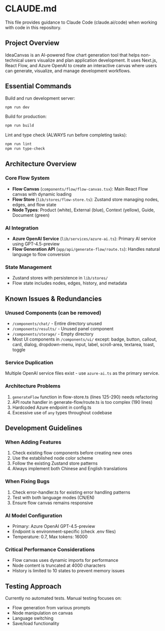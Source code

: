 # CLAUDE.md

This file provides guidance to Claude Code (claude.ai/code) when working with code in this repository.

## Project Overview

IdeaCanvas is an AI-powered flow chart generation tool that helps non-technical users visualize and plan application development. It uses Next.js, React Flow, and Azure OpenAI to create an interactive canvas where users can generate, visualize, and manage development workflows.

## Essential Commands

Build and run development server:
```bash
npm run dev
```

Build for production:
```bash
npm run build
```

Lint and type check (ALWAYS run before completing tasks):
```bash
npm run lint
npm run type-check
```

## Architecture Overview

### Core Flow System
- **Flow Canvas** (`components/flow/flow-canvas.tsx`): Main React Flow canvas with dynamic loading
- **Flow Store** (`lib/stores/flow-store.ts`): Zustand store managing nodes, edges, and flow state
- **Node Types**: Product (white), External (blue), Context (yellow), Guide, Document (green)

### AI Integration
- **Azure OpenAI Service** (`lib/services/azure-ai.ts`): Primary AI service using GPT-4.5-preview
- **Flow Generation API** (`app/api/generate-flow/route.ts`): Handles natural language to flow conversion

### State Management
- Zustand stores with persistence in `lib/stores/`
- Flow state includes nodes, edges, history, and metadata

## Known Issues & Redundancies

### Unused Components (can be removed)
- `/components/chat/` - Entire directory unused
- `/components/results/` - Unused panel component
- `/components/storage/` - Empty directory
- Most UI components in `/components/ui/` except: badge, button, callout, card, dialog, dropdown-menu, input, label, scroll-area, textarea, toast, toggle

### Service Duplication
Multiple OpenAI service files exist - use `azure-ai.ts` as the primary service.

### Architecture Problems
1. `generateFlow` function in flow-store.ts (lines 125-290) needs refactoring
2. API route handler in generate-flow/route.ts is too complex (190 lines)
3. Hardcoded Azure endpoint in config.ts
4. Excessive use of `any` types throughout codebase

## Development Guidelines

### When Adding Features
1. Check existing flow components before creating new ones
2. Use the established node color scheme
3. Follow the existing Zustand store patterns
4. Always implement both Chinese and English translations

### When Fixing Bugs
1. Check error-handler.ts for existing error handling patterns
2. Test with both language modes (CN/EN)
3. Ensure flow canvas remains responsive

### AI Model Configuration
- Primary: Azure OpenAI GPT-4.5-preview
- Endpoint is environment-specific (check .env files)
- Temperature: 0.7, Max tokens: 16000

### Critical Performance Considerations
- Flow canvas uses dynamic imports for performance
- Node content is truncated at 4000 characters
- History is limited to 10 states to prevent memory issues

## Testing Approach
Currently no automated tests. Manual testing focuses on:
- Flow generation from various prompts
- Node manipulation on canvas
- Language switching
- Save/load functionality